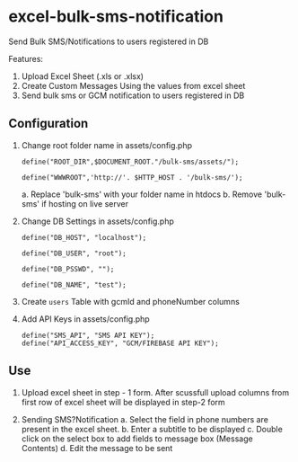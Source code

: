 # excel-bulk-sms-notification
Send Bulk SMS/Notifications to users registered in DB

Features:

1. Upload Excel Sheet (.xls or .xlsx)
2. Create Custom Messages Using the values from excel sheet
3. Send bulk sms or GCM notification to users registered in DB

Configuration
----------------

1. Change root folder name in assets/config.php	

	```
	define("ROOT_DIR",$DOCUMENT_ROOT."/bulk-sms/assets/");

	define("WWWROOT",'http://'. $HTTP_HOST . '/bulk-sms/');
	```
	a. Replace 'bulk-sms' with your folder name in htdocs
	b. Remove 'bulk-sms' if hosting on live server

2. Change DB Settings in assets/config.php
	
	```
	define("DB_HOST", "localhost");
	
	define("DB_USER", "root");
	
	define("DB_PSSWD", "");
	
	define("DB_NAME", "test");
	```

3. Create `users` Table with gcmId and phoneNumber columns
	
4. Add API Keys in assets/config.php
	
	```	
	define("SMS_API", "SMS API KEY");
	define("API_ACCESS_KEY", "GCM/FIREBASE API KEY");
	```

Use
----------------

1. Upload excel sheet in step - 1 form. After scussfull upload columns from first row of excel sheet will be displayed in step-2 form

2. Sending SMS?Notification
	a. Select the field in phone numbers are present in the excel sheet. 
	b. Enter a subtitle to be displayed
	c. Double click on the select box to add fields to message box (Message Contents)
	d. Edit the message to be sent